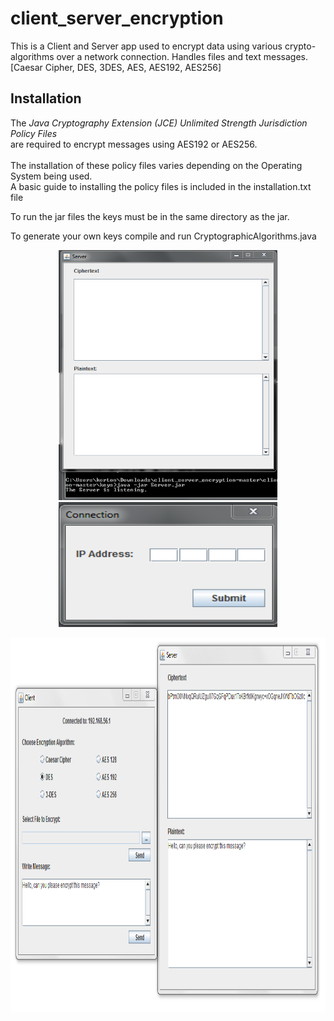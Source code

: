 # client_server_encryption
<p>This is a Client and Server app used to encrypt data using various crypto-algorithms
over a network connection. Handles files and text messages.
[Caesar Cipher, DES, 3DES, AES, AES192, AES256]</p>

## Installation 
<p>The <i>Java Cryptography Extension (JCE) Unlimited Strength Jurisdiction Policy Files</i><br>
   are required to encrypt messages using AES192 or AES256.<br><br>
   The installation of these policy files varies depending on the Operating System being used.<br> 
   A basic guide to installing the policy files is included in the installation.txt file</p>

<p>To run the jar files the keys must be in the same directory as the jar.</p>
<p>To generate your own keys compile and run CryptographicAlgorithms.java</p>

<p align="center">
   <img src="/img/server_listen.PNG" width="350px" height="400px"/> <img src="/img/enter_ip.PNG" width="350px" height="200px"/>
</p>
<p align="center">
  <img src="/img/encrypt_send.PNG" width="700" height="600"/>
</p>

